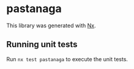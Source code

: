 # pastanaga

This library was generated with [Nx](https://nx.dev).

## Running unit tests

Run `nx test pastanaga` to execute the unit tests.
